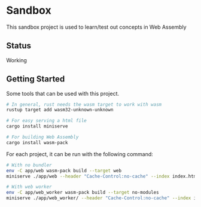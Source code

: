 # Sandbox

This sandbox project is used to learn/test out concepts in Web Assembly

## Status

Working

## Getting Started

Some tools that can be used with this project.

```bash
# In general, rust needs the wasm target to work with wasm
rustup target add wasm32-unknown-unknown

# For easy serving a html file
cargo install miniserve

# For building Web Assembly
cargo install wasm-pack

```

For each project, it can be run with the following command:

```bash
# With no bundler
env -C app/web wasm-pack build --target web
miniserve ./app/web --header "Cache-Control:no-cache" --index index.html -p 8080 # http://localhost:8080

# With web worker
env -C app/web_worker wasm-pack build --target no-modules
miniserve ./app/web_worker/ --header "Cache-Control:no-cache" --index index.html -p 8080 # http://localhost:8080
```

